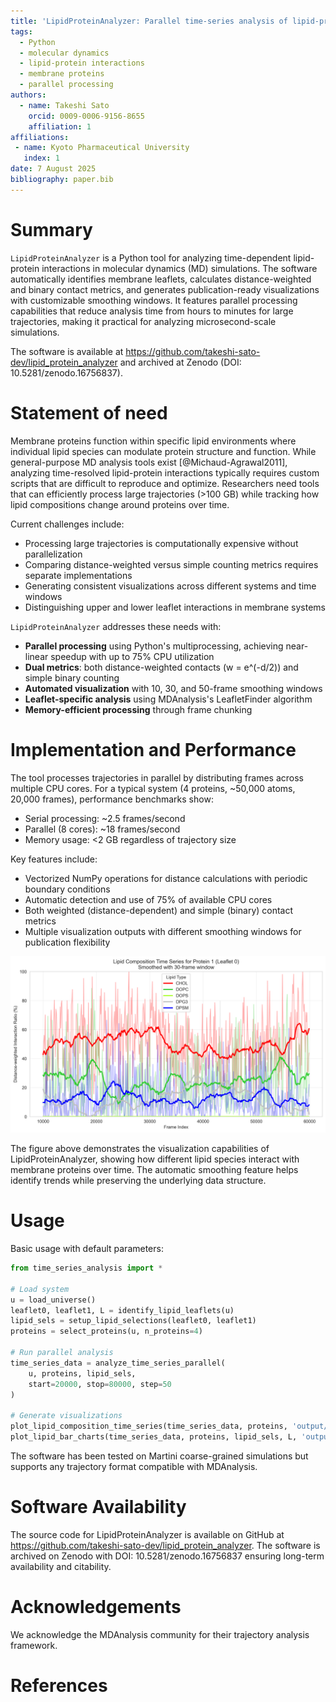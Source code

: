 ```yaml
---
title: 'LipidProteinAnalyzer: Parallel time-series analysis of lipid-protein interactions in molecular dynamics simulations'
tags:
  - Python
  - molecular dynamics
  - lipid-protein interactions
  - membrane proteins
  - parallel processing
authors:
  - name: Takeshi Sato
    orcid: 0009-0006-9156-8655
    affiliation: 1
affiliations:
 - name: Kyoto Pharmaceutical University
   index: 1
date: 7 August 2025
bibliography: paper.bib
---
```


# Summary


`LipidProteinAnalyzer` is a Python tool for analyzing time-dependent lipid-protein interactions in molecular dynamics (MD) simulations. The software automatically identifies membrane leaflets, calculates distance-weighted and binary contact metrics, and generates publication-ready visualizations with customizable smoothing windows. It features parallel processing capabilities that reduce analysis time from hours to minutes for large trajectories, making it practical for analyzing microsecond-scale simulations.

The software is available at https://github.com/takeshi-sato-dev/lipid_protein_analyzer and archived at Zenodo (DOI: 10.5281/zenodo.16756837).

# Statement of need

Membrane proteins function within specific lipid environments where individual lipid species can modulate protein structure and function. While general-purpose MD analysis tools exist [@Michaud-Agrawal2011], analyzing time-resolved lipid-protein interactions typically requires custom scripts that are difficult to reproduce and optimize. Researchers need tools that can efficiently process large trajectories (>100 GB) while tracking how lipid compositions change around proteins over time.

Current challenges include:
- Processing large trajectories is computationally expensive without parallelization
- Comparing distance-weighted versus simple counting metrics requires separate implementations
- Generating consistent visualizations across different systems and time windows
- Distinguishing upper and lower leaflet interactions in membrane systems

`LipidProteinAnalyzer` addresses these needs with:
- **Parallel processing** using Python's multiprocessing, achieving near-linear speedup with up to 75% CPU utilization
- **Dual metrics**: both distance-weighted contacts (w = e^(-d/2)) and simple binary counting
- **Automated visualization** with 10, 30, and 50-frame smoothing windows
- **Leaflet-specific analysis** using MDAnalysis's LeafletFinder algorithm
- **Memory-efficient processing** through frame chunking


# Implementation and Performance

The tool processes trajectories in parallel by distributing frames across multiple CPU cores. For a typical system (4 proteins, ~50,000 atoms, 20,000 frames), performance benchmarks show:
- Serial processing: ~2.5 frames/second
- Parallel (8 cores): ~18 frames/second
- Memory usage: <2 GB regardless of trajectory size

Key features include:
- Vectorized NumPy operations for distance calculations with periodic boundary conditions
- Automatic detection and use of 75% of available CPU cores
- Both weighted (distance-dependent) and simple (binary) contact metrics
- Multiple visualization outputs with different smoothing windows for publication flexibility

![Figure 1: Time-series analysis of lipid-protein interactions. The software tracks multiple lipid types (POPC, POPE, POPS, and cholesterol) around membrane proteins over the simulation trajectory. Each panel shows one protein with smoothed trends highlighting temporal changes in lipid composition.](figures/figure1.png)

The figure above demonstrates the visualization capabilities of LipidProteinAnalyzer, showing how different lipid species interact with membrane proteins over time. The automatic smoothing feature helps identify trends while preserving the underlying data structure.

# Usage

Basic usage with default parameters:

```python
from time_series_analysis import *

# Load system
u = load_universe()
leaflet0, leaflet1, L = identify_lipid_leaflets(u)
lipid_sels = setup_lipid_selections(leaflet0, leaflet1)
proteins = select_proteins(u, n_proteins=4)

# Run parallel analysis
time_series_data = analyze_time_series_parallel(
    u, proteins, lipid_sels, 
    start=20000, stop=80000, step=50
)

# Generate visualizations
plot_lipid_composition_time_series(time_series_data, proteins, 'output/')
plot_lipid_bar_charts(time_series_data, proteins, lipid_sels, L, 'output/')
```

The software has been tested on Martini coarse-grained simulations but supports any trajectory format compatible with MDAnalysis.

# Software Availability

The source code for LipidProteinAnalyzer is available on GitHub at https://github.com/takeshi-sato-dev/lipid_protein_analyzer. The software is archived on Zenodo with DOI: 10.5281/zenodo.16756837 ensuring long-term availability and citability.

# Acknowledgements

We acknowledge the MDAnalysis community for their trajectory analysis framework.

# References
